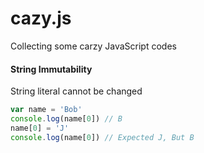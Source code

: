 # cazy.js
Collecting some carzy JavaScript codes

#### String Immutability
String literal cannot be changed
```js
var name = 'Bob'
console.log(name[0]) // B
name[0] = 'J'
console.log(name[0]) // Expected J, But B
```
